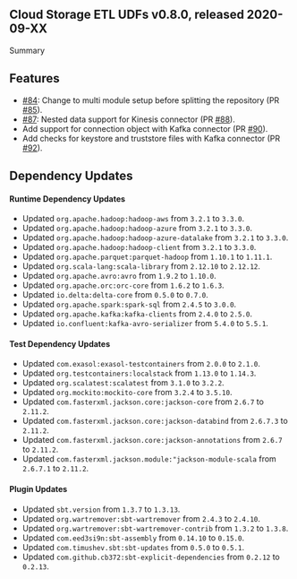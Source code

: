 ## Cloud Storage ETL UDFs v0.8.0, released 2020-09-XX

Summary

## Features

* [#84](https://github.com/exasol/cloud-storage-etl-udfs/issues/84): Change to
  multi module setup before splitting the repository (PR
  [#85](https://github.com/exasol/cloud-storage-etl-udfs/pull/85)).
* [#87](https://github.com/exasol/cloud-storage-etl-udfs/issues/87): Nested data
  support for Kinesis connector (PR
  [#88](https://github.com/exasol/cloud-storage-etl-udfs/pull/88)).
* Add support for connection object with Kafka connector (PR
  [#90](https://github.com/exasol/cloud-storage-etl-udfs/pull/90)).
* Add checks for keystore and truststore files with Kafka connector (PR
  [#92](https://github.com/exasol/cloud-storage-etl-udfs/pull/92)).

## Dependency Updates

#### Runtime Dependency Updates

* Updated ``org.apache.hadoop:hadoop-aws`` from `3.2.1` to `3.3.0`.
* Updated ``org.apache.hadoop:hadoop-azure`` from `3.2.1` to `3.3.0`.
* Updated ``org.apache.hadoop:hadoop-azure-datalake`` from `3.2.1` to `3.3.0`.
* Updated ``org.apache.hadoop:hadoop-client`` from `3.2.1` to `3.3.0`.
* Updated ``org.apache.parquet:parquet-hadoop`` from `1.10.1` to `1.11.1`.
* Updated ``org.scala-lang:scala-library`` from `2.12.10` to `2.12.12`.
* Updated ``org.apache.avro:avro`` from `1.9.2` to `1.10.0`.
* Updated ``org.apache.orc:orc-core`` from `1.6.2` to `1.6.3`.
* Updated ``io.delta:delta-core`` from `0.5.0` to `0.7.0`.
* Updated ``org.apache.spark:spark-sql`` from `2.4.5` to `3.0.0`.
* Updated ``org.apache.kafka:kafka-clients`` from `2.4.0` to `2.5.0`.
* Updated ``io.confluent:kafka-avro-serializer`` from `5.4.0` to `5.5.1`.

#### Test Dependency Updates

* Updated ``com.exasol:exasol-testcontainers`` from `2.0.0` to `2.1.0`.
* Updated ``org.testcontainers:localstack`` from `1.13.0` to `1.14.3`.
* Updated ``org.scalatest:scalatest`` from `3.1.0` to `3.2.2`.
* Updated ``org.mockito:mockito-core`` from `3.2.4` to `3.5.10`.
* Updated ``com.fasterxml.jackson.core:jackson-core`` from `2.6.7` to `2.11.2`.
* Updated ``com.fasterxml.jackson.core:jackson-databind`` from `2.6.7.3` to `2.11.2`.
* Updated ``com.fasterxml.jackson.core:jackson-annotations`` from `2.6.7` to `2.11.2`.
* Updated ``com.fasterxml.jackson.module:"jackson-module-scala`` from `2.6.7.1` to `2.11.2`.

#### Plugin Updates

* Updated ``sbt.version`` from `1.3.7` to `1.3.13`.
* Updated ``org.wartremover:sbt-wartremover`` from `2.4.3` to `2.4.10`.
* Updated ``org.wartremover:sbt-wartremover-contrib`` from `1.3.2` to `1.3.8`.
* Updated ``com.eed3si9n:sbt-assembly`` from `0.14.10` to `0.15.0`.
* Updated ``com.timushev.sbt:sbt-updates`` from `0.5.0` to `0.5.1`.
* Updated ``com.github.cb372:sbt-explicit-dependencies`` from `0.2.12` to `0.2.13`.
